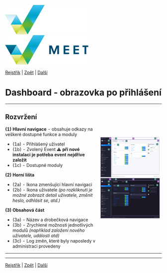 [![MEET](../../_data/MEET_H_04.svg#gh-dark-mode-only "MEET")](../../README.md#gh-dark-mode-only)
[![MEET](../../_data/MEET_H_03.svg#gh-light-mode-only "MEET")](../../README.md#gh-light-mode-only)


[Rejstřík](../README.md) | [Zpět](0001.md) | [Další](0003.md)


# Dashboard - obrazovka po přihlášení

<table>
<tr><td  width="300" style="vertical-align: top; padding: 0">

## Rozvržení

**(1) Hlavní navigace** - obsahuje odkazy na veškeré dostupné funkce a moduly
- (1a) - Přihlášený uživatel
- (1b) - Zvolený Event **⚠️ při nové instalaci je potřeba event nejdříve založit**
- (1c) - Dostupné moduly

**(2) Horní lišta**
- (2a) - Ikona zmenšující hlavní navigaci
- (2b) - Ikona uživatele *(po rozkliknutí je možné zobrazit detail uživatele, změnit heslo, odhlásit se, atd.)*

**(3) Obsahová část** 
- (3a) - Název a drobečková navigace
- (3b) - Zrychlené možnosti jednotlivých modulů *(například založení nového uživatele, události atd)*
- (3c) - Log změn, které byly naposledy v administraci provedeny
</td>
<td>

![Dashboard](../_data/screenshots/0001.png#gh-light-mode-only "Dashboard")
![Dashboard](../_data/screenshots/dark/0001.png#gh-dark-mode-only "Dashboard")

</td>

</tr></table>

---
[Rejstřík](../README.md) | [Zpět](0001.md) | [Další](0003.md)